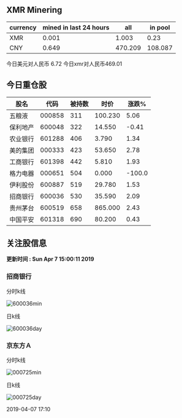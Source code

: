 ## XMR Minering

|currency|mined in last 24 hours|all|in pool|
|---|---|---|---|
|XMR|0.001|1.003|0.23|
|CNY|0.649|470.209|108.087|

今日美元对人民币 6.72	今日xmr对人民币469.01


## 今日重仓股 

|股名|代码|被持数|时价|涨跌%|
|---|---|---|---|---|
|五粮液|000858|311|100.230|5.06|
|保利地产|600048|322|14.550|-0.41|
|农业银行|601288|406|3.790|1.34|
|美的集团|000333|423|53.650|2.78|
|工商银行|601398|442|5.810|1.93|
|格力电器|000651|504|0.000|-100.0|
|伊利股份|600887|519|29.780|1.53|
|招商银行|600036|530|35.590|2.09|
|贵州茅台|600519|658|865.000|2.43|
|中国平安|601318|690|80.200|0.43|

## 关注股信息
**更新时间 : Sun Apr  7 15:00:11 2019**
### 招商银行 
分时k线

![600036min](http://image.sinajs.cn/newchart/min/n/sh600036.gif)

日k线

![600036day](http://image.sinajs.cn/newchart/daily/n/sh600036.gif)

### 京东方Ａ 
分时k线

![000725min](http://image.sinajs.cn/newchart/min/n/sz000725.gif)

日k线

![000725day](http://image.sinajs.cn/newchart/daily/n/sz000725.gif)

2019-04-07 17:10